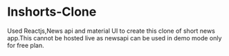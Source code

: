 # Inshorts-Clone
Used Reactjs,News api and material UI to create this clone of short news app.This cannot be hosted live as newsapi can be used in demo mode only for free plan.
